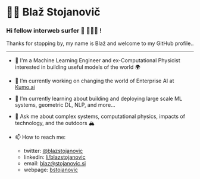 # 🏄‍♂️ Blaž Stojanovič

### Hi fellow interweb surfer 👋 🏄🏼‍♀️ !

Thanks for stopping by, my name is Blaž and welcome to my GitHub profile..

---

- 🔭 I'm a Machine Learning Engineer and ex-Computational Physicist interested in building useful models of the world 🌍

- 💼 I’m currently working on changing the world of Enterprise AI at [Kumo.ai](https://www.kumo.ai)

- 🌱 I’m currently learning about building and deploying large scale ML systems, geometric DL, NLP, and more...

- 💬 Ask me about complex systems, computational physics, impacts of technology, and the outdoors 🏔

- 📫 How to reach me:
  * twitter: [@blazstojanovic](https://twitter.com/blazstojanovic)
  * linkedin: [li/blazstojanovic](https://linkedin.com/in/bstojanovic)
  * email: blaz@stojanovic.si
  * webpage: [bstojanovic](https://blazstojanovic.github.io/bstojanovic/)
